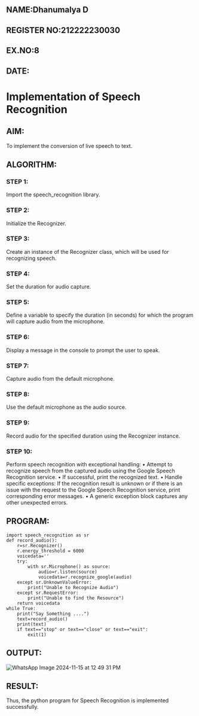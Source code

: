 ## NAME:Dhanumalya D
## REGISTER NO:212222230030
## EX.NO:8
## DATE:
# Implementation of Speech Recognition
## AIM:
To implement the conversion of live speech to text.

## ALGORITHM:
### STEP 1:
Import the speech_recognition library.

### STEP 2:
Initialize the Recognizer.

### STEP 3:
Create an instance of the Recognizer class, which will be used for recognizing speech.

### STEP 4:
Set the duration for audio capture.

### STEP 5:
Define a variable to specify the duration (in seconds) for which the program will capture audio from the microphone.

### STEP 6:
Display a message in the console to prompt the user to speak.

### STEP 7:
Capture audio from the default microphone.

### STEP 8:
Use the default microphone as the audio source.

### STEP 9:
Record audio for the specified duration using the Recognizer instance.

### STEP 10:
Perform speech recognition with exceptional handling:
• Attempt to recognize speech from the captured audio using the Google Speech Recognition service.
• If successful, print the recognized text.
• Handle specific exceptions: If the recognition result is unknown or if there is an issue with the request to the Google Speech Recognition service, print corresponding error messages.
• A generic exception block captures any other unexpected errors.

## PROGRAM:
```
import speech_recognition as sr
def record_audio():
    r=sr.Recognizer()
    r.energy_threshold = 6000
    voicedata=''
    try:
        with sr.Microphone() as source:
            audio=r.listen(source)
            voicedata=r.recognize_google(audio)            
    except sr.UnknownValueError:
        print("Unable to Recognize Audio")
    except sr.RequestError:
        print("Unable to find the Resource")
    return voicedata
while True:
    print("Say Something ....")
    text=record_audio()
    print(text)
    if text=="stop" or text=="close" or text=="exit":
        exit(1)
```
## OUTPUT:
![WhatsApp Image 2024-11-15 at 12 49 31 PM](https://github.com/user-attachments/assets/0fea9bb3-1d64-4e2a-9881-082aeb14a18c)


## RESULT:
Thus, the python program for Speech Recognition is implemented successfully.
